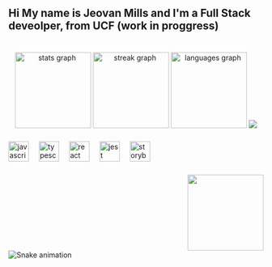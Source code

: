<h2 align="left">Hi My name is Jeovan Mills and I'm a Full Stack deveolper, from  UCF (work in proggress) </h2>

###

<br clear="both">

<div align="center">
  <img src="https://github-readme-stats.vercel.app/api?username=jmacker101&hide_title=false&hide_rank=false&show_icons=true&include_all_commits=true&count_private=true&disable_animations=false&theme=dracula&locale=en&hide_border=false" height="150" alt="stats graph"  />
  <img src="https://streak-stats.demolab.com?user=jmacker101&locale=en&mode=daily&theme=dracula&hide_border=false&border_radius=5" height="150" alt="streak graph"  />
  <img src="https://github-readme-stats.vercel.app/api/top-langs?username=jmacker101&locale=en&hide_title=false&layout=compact&card_width=320&langs_count=5&theme=aura&hide_border=true" height="150" alt="languages graph"  />
    <img src="https://i.giphy.com/media/v1.Y2lkPTc5MGI3NjExajd6dmdmdzg5c3A2dGozdWM4YmY2ZTYwMTIxZzk5b3JwOTRuc2hmMCZlcD12MV9pbnRlcm5hbF9naWZfYnlfaWQmY3Q9Zw/yhLV2DGTLDRCw/giphy.gif" />
</div>

###

<div align="left">
  <img src="https://cdn.jsdelivr.net/gh/devicons/devicon/icons/javascript/javascript-original.svg" height="40" alt="javascript logo"  />
  <img width="12" />
  <img src="https://cdn.jsdelivr.net/gh/devicons/devicon/icons/typescript/typescript-original.svg" height="40" alt="typescript logo"  />
  <img width="12" />
  <img src="https://cdn.jsdelivr.net/gh/devicons/devicon/icons/react/react-original.svg" height="40" alt="react logo"  />
  <img width="12" />
  <img src="https://cdn.jsdelivr.net/gh/devicons/devicon/icons/jest/jest-plain.svg" height="40" alt="jest logo"  />
  <img width="12" />
  <img src="https://cdn.jsdelivr.net/gh/devicons/devicon/icons/storybook/storybook-original.svg" height="40" alt="storybook logo"  />
</div>

###

<img align="right" height="150" src="![image](https://github.com/jmacker101/jmacker101/assets/164845905/d5fe79bd-3259-47ba-93b0-1848767737da)
"  />

###



###

<br clear="both">

<img src="https://raw.githubusercontent.com/jmacker101/jmacker101/output/snake.svg" alt="Snake animation" />

###
